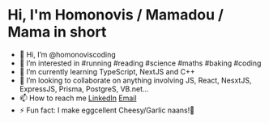Hi, I'm Homonovis / Mamadou / Mama in short
============================================


- 👋 Hi, I’m @homonoviscoding
- 👀 I’m interested in #running #reading #science #maths #baking #coding
- 🌱 I’m currently learning TypeScript, NextJS and C++
- 💞️ I’m looking to collaborate on anything involving JS, React, NesxtJS, ExpressJS, Prisma, PostgreS, VB.net...
- 📫 How to reach me [LinkedIn](www.linkedin.com/in/mamadou-leye)   <a href="mailto:mama.leye@gmail.com">Email</a>
- ⚡ Fun fact: I make eggcellent Cheesy/Garlic naans!🍞

<!---
homonoviscoding/homonoviscoding is a ✨ special ✨ repository because its `README.md` (this file) appears on your GitHub profile.
You can click the Preview link to take a look at your changes.
--->
